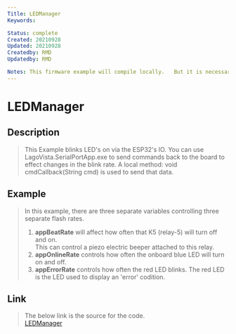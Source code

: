 ```yaml
---
Title: LEDManager
Keywords: 

Status: complete
Created: 20210928
Updated: 20210928
Createdby: RMD
Updatedby: RMD

Notes: This firmware example will compile locally.   But it is necessary to open the .ini file and change the nuviot library location.   In my case, I changed one line in the .ini file to 'lib_extra_dirs = C:\DEV\nuviot'.
---
```


# LEDManager

## Description
>This Example blinks LED's on via the ESP32's IO.
>You can use LagoVista.SerialPortApp.exe to send commands back to the board to effect changes in the blink rate.
>A local method: void cmdCallback(String cmd) is used to send that data.   


## Example
> In this example, there are three separate variables controlling three separate flash rates.
> 1. **appBeatRate** will affect how often that K5 (relay-5) will turn off and on.   
> This can control a piezo electric beeper attached to this relay.
> 2. **appOnlineRate** controls how often the onboard blue LED will turn on and off.
> 3. **appErrorRate** controls how often the red LED blinks.   The red LED is the LED used to display an 'error' codition.
> 

## Link
> The below link is the source for the code.\
> [LEDManager](https://github.com/softwarelogistics/FirmwareExamples/tree/main/LEDManager)


